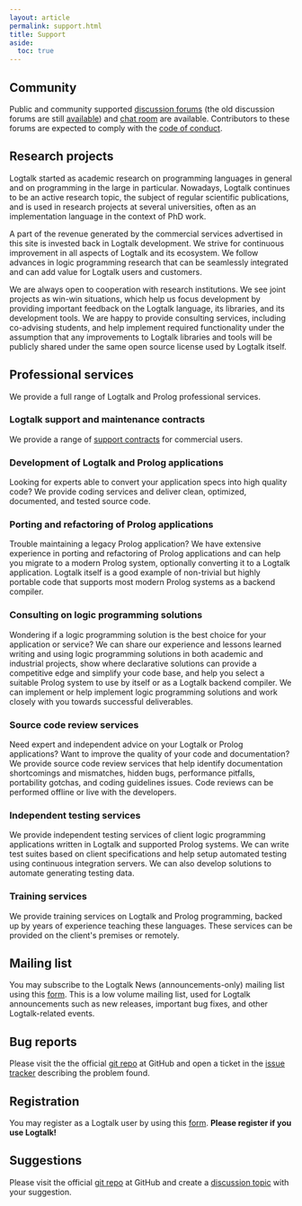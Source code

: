 ```yaml
---
layout: article
permalink: support.html
title: Support
aside:
  toc: true
---
```


## Community

Public and community supported [discussion forums](https://github.com/LogtalkDotOrg/logtalk3/discussions) (the old discussion forums are still [available](https://forums.logtalk.org/))
and [chat room](https://app.gitter.im/#/room/#LogtalkDotOrg_logtalk3:gitter.im) are available.
Contributors to these forums are expected to comply with the
[code of conduct](https://github.com/LogtalkDotOrg/logtalk3/blob/master/CODE_OF_CONDUCT.md).

## Research projects

Logtalk started as academic research on programming languages in general and on programming in the large in particular. Nowadays, Logtalk continues to be an active research topic, the subject of regular scientific publications, and is used in research projects at several universities, often as an implementation language in the context of PhD work.

A part of the revenue generated by the commercial services advertised in this site is invested back in Logtalk development. We strive for continuous improvement in all aspects of Logtalk and its ecosystem. We follow advances in logic programming research that can be seamlessly integrated and can add value for Logtalk users and customers.

We are always open to cooperation with research institutions. We see joint projects as win-win situations, which help us focus development by providing important feedback on the Logtalk language, its libraries, and its development tools. We are happy to provide consulting services, including co-advising students, and help implement required functionality under the assumption that any improvements to Logtalk libraries and tools will be publicly shared under the same open source license used by Logtalk itself.

## Professional services

We provide a full range of Logtalk and Prolog professional services.

### Logtalk support and maintenance contracts

We provide a range of [support contracts](support_contracts.html) for commercial users.

### Development of Logtalk and Prolog applications

Looking for experts able to convert your application specs into high quality
code? We provide coding services and deliver clean, optimized, documented,
and tested source code.

### Porting and refactoring of Prolog applications

Trouble maintaining a legacy Prolog application? We have extensive experience
in porting and refactoring of Prolog applications and can help you migrate to
a modern Prolog system, optionally converting it to a Logtalk application.
Logtalk itself is a good example of non-trivial but highly portable code that
supports most modern Prolog systems as a backend compiler.

### Consulting on logic programming solutions

Wondering if a logic programming solution is the best choice for your
application or service? We can share our experience and lessons learned
writing and using logic programming solutions in both academic and industrial
projects, show where declarative solutions can provide a competitive edge
and simplify your code base, and help you select a suitable Prolog system to
use by itself or as a Logtalk backend compiler. We can implement or help
implement logic programming solutions and work closely with you towards
successful deliverables.

### Source code review services

Need expert and independent advice on your Logtalk or Prolog applications?
Want to improve the quality of your code and documentation? We provide
source code review services that help identify documentation shortcomings
and mismatches, hidden bugs, performance pitfalls, portability gotchas, and
coding guidelines issues. Code reviews can be performed offline or live with
the developers.

### Independent testing services

We provide independent testing services of client logic programming applications
written in Logtalk and supported Prolog systems. We can write test suites based
on client specifications and help setup automated testing using continuous
integration servers. We can also develop solutions to automate generating
testing data.

### Training services

We provide training services on Logtalk and Prolog programming, backed up
by years of experience teaching these languages. These services can be provided
on the client's premises or remotely.

## Mailing list

You may subscribe to the Logtalk News (announcements-only) mailing list
using this [form](mlform.html). This is a low volume mailing list, used
for Logtalk announcements such as new releases, important bug fixes, and
other Logtalk-related events.

## Bug reports

Please visit the the official [git repo](https://github.com/LogtalkDotOrg/logtalk3) at GitHub
and open a ticket in the [issue tracker](https://github.com/LogtalkDotOrg/logtalk3/issues)
describing the problem found.

## Registration

You may register as a Logtalk user by using this [form](regform.html).
**Please register if you use Logtalk!**

## Suggestions

Please visit the official [git repo](https://github.com/LogtalkDotOrg/logtalk3) at GitHub
and create a [discussion topic](https://github.com/LogtalkDotOrg/logtalk3/discussions)
with your suggestion.
